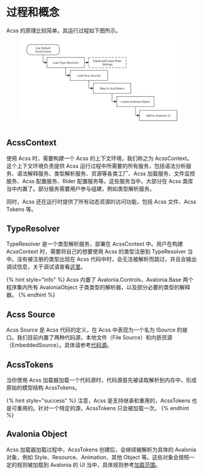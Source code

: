 # 过程和概念

Acss 的原理比较简单。其运行过程如下图所示。

<figure><img src="../../.gitbook/assets/Process.png" alt=""><figcaption></figcaption></figure>

## AcssContext

使用 Acss 时，需要构建一个 Acss 的上下文环境，我们称之为 AcssContext。这个上下文环境负责提供 Acss 运行过程中所需要的所有服务，包括语法分析服务、语法解释服务、类型解析服务、资源等各类工厂、Acss 加载服务、文件监控服务、Acss 配置服务、Rider 配置服务等。这些服务当中，大部分在 Acss 类库当中内置了。部分服务需要用户参与组建，例如类型解析服务。

同时，Acss 还在运行时提供了所有动态资源的访问功能，包括 Acss 文件、Acss Tokens 等。

## TypeResolver

TypeResolver 是一个类型解析服务，部署在 AcssContext 中。用户在构建 AcssContext 时，需要将自己的想要使用 Acss 的类型注册到 TypeResolver 当中。没有被注册的类型出现在 Acss 代码中时，会无法被解析而跳过，并且会输出调试信息，关于调试请查看[这里](tiao-shi.md)。

{% hint style="info" %}
Acss 内置了 Avalonia.Controls，Avalonia.Base 两个程序集内所有 AvaloniaObject 子类类型的解析器，以及部分必要的类型的解释器。
{% endhint %}

## Acss Source

Acss Source 是 Acss 代码的定义，在 Acss 中表现为一个名为 ISource 的接口。我们目前内置了两种代码源，本地文件（File Source）和内嵌资源（EmbeddedSource）。具体请参考[代码源](../zhu-ti-bang-zhu/ru-he-shi-yong-acss/dai-ma-yuan.md)。

## AcssTokens

当你使用 Acss 加载器加载一个代码源时，代码源首先被读取解析到内存中，形成原始的模型结构 AcssTokens。

{% hint style="success" %}
注意，Acss 是支持继承和重用的，AcssTokens 也是可重用的。针对一个特定的源，AcssTokens 只会被加载一次。
{% endhint %}

## Avalonia Object

Acss 加载器加载过程中，AcssTokens 创建后，会继续被解析为具体的 Avalonia 对象，例如 Style、Resource、Animation、其他 Object 等。这些对象会按照一定的规则被加载到 Avalonia 的 UI 当中，具体规则参考[加载范围](../zhu-ti-bang-zhu/ru-he-shi-yong-acss/jia-zai-fan-wei.md)。
